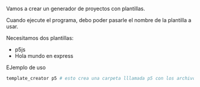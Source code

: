 Vamos a crear un generador de proyectos con plantillas.

Cuando ejecute el programa, debo poder pasarle el nombre de la plantilla a usar.

Necesitamos dos plantillas:

- p5js
- Hola mundo en express

EJemplo de uso

```bash
template_creator p5 # esto crea una carpeta lllamada p5 con los archivos necesarios
```